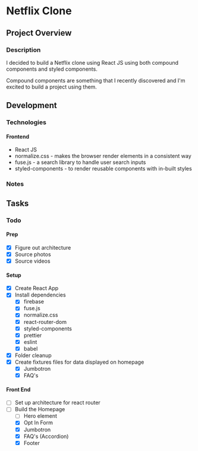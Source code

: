 # Netflix Clone

## Project Overview

### Description

I decided to build a Netflix clone using React JS using both compound components and styled components.

Compound components are something that I recently discovered and I'm excited to build a project using them.

## Development

### Technologies

#### Frontend

- React JS
- normalize.css - makes the browser render elements in a consistent way
- fuse.js - a search library to handle user search inputs
- styled-components - to render reusable components with in-built styles

### Notes

## Tasks

### Todo

#### Prep

- [x] Figure out architecture
- [x] Source photos
- [x] Source videos

#### Setup

- [x] Create React App
- [x] Install dependencies
  - [x] firebase
  - [x] fuse.js
  - [x] normalize.css
  - [x] react-router-dom
  - [x] styled-components
  - [x] prettier
  - [x] eslint
  - [x] babel
- [x] Folder cleanup
- [x] Create fixtures files for data displayed on homepage
  - [x] Jumbotron
  - [x] FAQ's

#### Front End

- [ ] Set up architecture for react router
- [ ] Build the Homepage
  - [ ] Hero element
  - [x] Opt In Form
  - [x] Jumbotron
  - [x] FAQ's (Accordion)
  - [x] Footer
